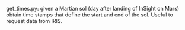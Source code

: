 
get_times.py: given a Martian sol (day after landing of InSight on Mars) obtain time stamps that define the start and end of the sol. Useful to request data from IRIS.

